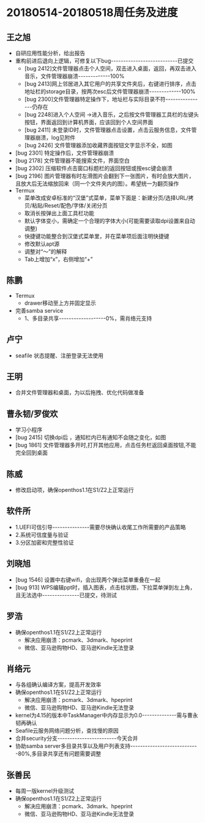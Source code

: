 # 20180514-20180518周任务及进度

## 王之旭
- 自研应用性能分析，给出报告
- 重构前进后退向上逻辑，可修复以下bug---------------------------已提交
   - [bug 2412]文件管理器点击个人空间，双击进入桌面，返回，再双击进入音乐，文件管理器崩溃-------------100%
   - [bug 2413]网上邻居进入其它用户的共享文件夹后，右键进行排序，点击地址栏的storage目录，按两次esc后文件管理器崩溃-------------100%
   - [bug 2300]文件管理器特定操作下，地址栏与实际目录不符----------------仍存在
   - [bug 2248]进入个人空间 ->进入音乐，之后按文件管理器工具栏的左键头按钮，界面返回到计算机界面，应该回到个人空间界面
   - [bug 2411] 未登录ID时，文件管理器点击设置，点击云服务信息，文件管理器崩溃，log见附件
   - [bug 2426] 文件管理器添加收藏界面按钮文字显示不全，如图
- [bug 2301] 特定操作后，文件管理器崩溃
- [bug 2178] 文件管理器不能搜索文件，界面空白
- [bug 2302] 压缩软件点击窗口标题栏的返回按钮或按esc键会崩溃
- [bug 2196] 图片管理器有时左滑图片会翻到下一张图片，有时会放大图片，且放大后无法缩放回来（同一个文件夹内的图）。希望统一为翻页操作
- Termux
   - 菜单改成安卓标准的“汉堡”式菜单，菜单下面是：新建分页/选择URL/拷贝/粘贴/Reset/配色/字体/关闭分页
   - 取消长按弹出上面工具栏功能
   - 默认字体变小，需确定一个合理的字体大小(可能需要读取dpi设置来自动调整)
   - 快捷键功能整合到汉堡式菜单里，并在菜单项后面注明快捷键
   - 修改默认apt源
   - 调整对“～”的解释
   - Tab上增加“x”，右侧增加“+”

## 陈鹏
- Termux
   - drawer移动至上方并固定显示
- 完善samba service
   - 1、多目录共享-------------------0%，需肖络元支持

## 卢宁
- seafile 状态提醒、注册登录无法使用

## 王明
- 合并文件管理器和桌面，为以后拖拽、优化代码做准备

## 曹永韧/罗俊欢
- 学习小程序
- [bug 2415] 切换dpi后 ，通知栏内已有通知不会随之变化，如图
- [bug 1861] 文件管理器多开时,打开其他应用，点击任务栏返回桌面按钮,不能完全回到桌面

## 陈威
- 修改启动项，确保openthos1.1在S1/Z2上正常运行

## 软件所
- 1.UEFI可信引导---------------需要尽快确认收尾工作所需要的产品策略
- 2.系统可信度量与验证
- 3.分区加密和完整性验证

## 刘晓旭
- [bug 1546] 设置中右键wifi，会出现两个弹出菜单重叠在一起
- [bug 913] WPS编辑ppt时，插入图表，点击柱状图，下拉菜单弹到左上角，且无法选中---------------已提交，待测试

## 罗浩
- 确保openthos1.1在S1/Z2上正常运行
   - 解决应用崩溃：pcmark、3dmark、hpeprint
   - 微信、亚马逊购物HD、亚马逊Kindle无法登录

## 肖络元
- 与各组确认编译方案，提高开发效率
- 确保openthos1.1在S1/Z2上正常运行
   - 解决应用崩溃：pcmark、3dmark、hpeprint
   - 微信、亚马逊购物HD、亚马逊Kindle无法登录
- kernel为4.15的版本中TaskManager中内存显示为0.0--------------需与曹永韧再确认
- Seafile云服务网络问题分析，查找慢的原因
- 合并security分支------------------------今天合并
- 协助samba server多目录共享以及用户列表支持----------------------------80%,多目录共享还有问题需要调整

## 张善民
- 每周一版kernel升级测试
- 确保openthos1.1在S1/Z2上正常运行
   - 解决应用崩溃：pcmark、3dmark、hpeprint
   - 微信、亚马逊购物HD、亚马逊Kindle无法登录
